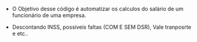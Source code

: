 - O Objetivo desse código é automatizar os calculos do salário de um funcionário de uma empresa.

- Descontando INSS, possiveis faltas (COM E SEM DSR), Vale tranposrte e etc..